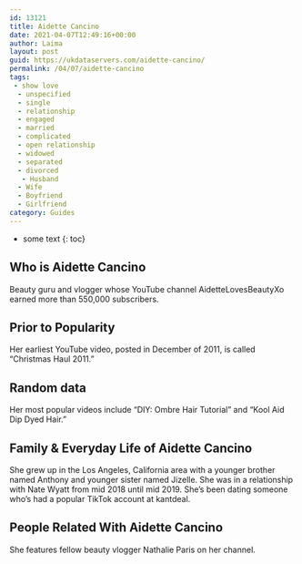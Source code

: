 ```yaml
---
id: 13121
title: Aidette Cancino
date: 2021-04-07T12:49:16+00:00
author: Laima
layout: post
guid: https://ukdataservers.com/aidette-cancino/
permalink: /04/07/aidette-cancino
tags:
 - show love
  - unspecified
  - single
  - relationship
  - engaged
  - married
  - complicated
  - open relationship
  - widowed
  - separated
  - divorced
   - Husband
  - Wife
  - Boyfriend
  - Girlfriend
category: Guides
---
```


* some text
{: toc}


## Who is Aidette Cancino
                  
                  
                  
Beauty guru and vlogger whose YouTube channel AidetteLovesBeautyXo earned more than 550,000 subscribers.
                  
              
            
              
            
                
                
                
## Prior to Popularity
                  
                  
                  
Her earliest YouTube video, posted in December of 2011, is called &#8220;Christmas Haul 2011.&#8221;
                  
              
            
              
            
                
                
                
## Random data
                  
                  
                  
Her most popular videos include &#8220;DIY: Ombre Hair Tutorial&#8221; and &#8220;Kool Aid Dip Dyed Hair.&#8221;
                  
              
            
              
            
                
                
                
## Family & Everyday Life of Aidette Cancino
                  
                  
                  
She grew up in the Los Angeles, California area with a younger brother named Anthony and younger sister named Jizelle. She was in a relationship with Nate Wyatt from mid 2018 until mid 2019. She&#8217;s been dating someone who&#8217;s had a popular TikTok account at kantdeal.
                  
              
            
              
            
                
                
                
## People Related With Aidette Cancino
                  
                  
                  
She features fellow beauty vlogger Nathalie Paris on her channel.
                  
              
            
              
            
                
              
            
              
              
            
            
              
            
          
          
          
